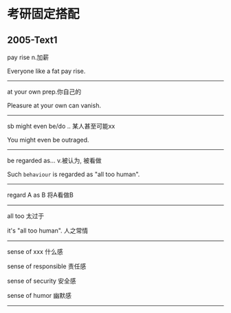 # 考研固定搭配

## 2005-Text1	

pay rise  n.加薪

Everyone like a fat pay rise.

---

at your own  prep.你自己的

Pleasure at your own can vanish.

---

sb might even be/do .. 某人甚至可能xx

You might even be outraged. 

---

be regarded as... v.被认为, 被看做

Such ``behaviour`` is regarded as "all too human".

---

regard A as B 将A看做B

---

all too 太过于

it's "all too human". 人之常情

---

sense of xxx 什么感

sense of responsible 责任感

sense of security 安全感

sense of humor 幽默感

---

